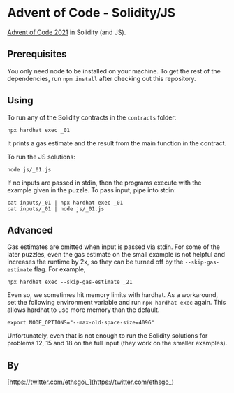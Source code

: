 # Advent of Code - Solidity/JS

[Advent of Code 2021](https://adventofcode.com/2021) in Solidity (and JS).

## Prerequisites

You only need node to be installed on your machine. To get the rest of the
dependencies, run `npm install` after checking out this repository.

## Using

To run any of the Solidity contracts in the `contracts` folder:

    npx hardhat exec _01

It prints a gas estimate and the result from the main function in the contract.

To run the JS solutions:

    node js/_01.js

If no inputs are passed in stdin, then the programs execute with the example
given in the puzzle. To pass input, pipe into stdin:

    cat inputs/_01 | npx hardhat exec _01
    cat inputs/_01 | node js/_01.js

## Advanced

Gas estimates are omitted when input is passed via stdin. For some of the later
puzzles, even the gas estimate on the small example is not helpful and increases
the runtime by 2x, so they can be turned off by the `--skip-gas-estimate` flag.
For example,

    npx hardhat exec --skip-gas-estimate _21

Even so, we sometimes hit memory limits with hardhat. As a
workaround, set the following environment variable and run `npx hardhat exec` again.
This allows hardhat to use more memory than the default.

    export NODE_OPTIONS="--max-old-space-size=4096"

Unfortunately, even that is not enough to run the Solidity solutions for
problems 12, 15 and 18 on the full input (they work on the smaller examples).

## By

[https://twitter.com/ethsgo\_](https://twitter.com/ethsgo_)
